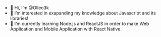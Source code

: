 - 👋 Hi, I’m @Olleo3k
- 👀 I’m interested in exapanding my knowledge about Javascript and its libraries!
- 🌱 I’m currently learning Node.js and ReactJS in order to make Web Application and Mobile Application with React Native.

